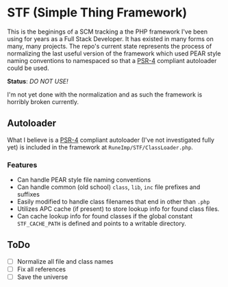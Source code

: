 STF (Simple Thing Framework)
============================

This is the beginings of a SCM tracking a the PHP framework I've been using for years as a Full Stack Developer. It has existed in many forms on many, many projects. The repo's current state represents the process of normalizing the last useful version of the framework which used PEAR style naming conventions to namespaced so that a [PSR-4][] compliant autoloader could be used.

**Status**: _DO NOT USE!_

I'm not yet done with the normalization and as such the framework is horribly broken currently.

Autoloader
----------

What I believe is a [PSR-4][] compliant autoloader (I've not investigated fully yet) is included in the framework at `RuneImp/STF/ClassLoader.php`.

### Features

* Can handle PEAR style file naming conventions
* Can handle common (old school) `class`, `lib`, `inc` file prefixes and suffixes
* Easily modified to handle class filenames that end in other than `.php`
* Utilizes APC cache (if present) to store lookup info for found class files.
* Can cache lookup info for found classes if the global constant `STF_CACHE_PATH` is defined and points to a writable directory.

ToDo
----

* [ ] Normalize all file and class names
* [ ] Fix all references
* [ ] Save the universe

[PSR-4]: http://www.php-fig.org/psr/psr-4/



